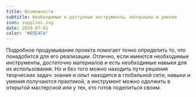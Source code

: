 ```yaml
---
title: Возможности
subtitle: Необходимые и доступные инструменты, материалы и умения
icon: supplies.svg
date: 2020-07-01
color: "#B5E4FA"
---
```


Подробное продумывание проекта помогает точно определить то, что понадобится для его реализации. Отлично, если имеются необходимые инструменты, достаточно материалов и есть необходимые навыки для их использования. Но и без того можно находить пути решения творческих задач: знания и опыт находятся в глобальной сети, навыки и умения получаются практикой, а инструмент можно одолжить в открытой мастерской или у тех, кто готов поделиться своим.
